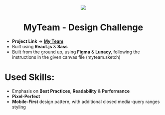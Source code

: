 <p align="center">
  <img class="center" src="https://github.com/VadimEp622/proj-my-team-design-challenge/assets/118854398/10690ef3-793c-47f3-a23a-770e2366143c">
</p>


<h1 align="center"> MyTeam - Design Challenge </h1>


- **Project Link** -> [**My Team**](https://vadimep622.github.io/proj-my-team-design-challenge/)
- Built using **React.js** & **Sass**
- Built from the ground up, using **Figma** & **Lunacy**, following the instructions in the given canvas file (myteam.sketch)

# Used Skills:

 - Emphasis on **Best Practices**, **Readability** & **Performance**
 - **Pixel-Perfect**
 - **Mobile-First** design pattern, with additional closed media-query ranges styling
